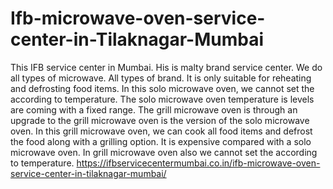 # Ifb-microwave-oven-service-center-in-Tilaknagar-Mumbai
 This IFB service center in Mumbai. His is malty brand service center. We do all types of microwave. All types of brand. It is only suitable for reheating and defrosting food items. In this solo microwave oven, we cannot set the according to temperature. The solo microwave oven temperature is levels are coming with a fixed range. The grill microwave oven is through an upgrade to the grill microwave oven is the version of the solo microwave oven. In this grill microwave oven, we can cook all food items and defrost the food along with a grilling option. It is expensive compared with a solo microwave oven. In grill microwave oven also we cannot set the according to temperature. https://ifbservicecentermumbai.co.in/ifb-microwave-oven-service-center-in-tilaknagar-mumbai/

